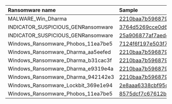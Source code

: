 | Ransomware name                     | Sample                                                                              |
|:------------------------------------|:------------------------------------------------------------------------------------|
| MALWARE_Win_Dharma                  | [2210baa7b596879b413965c17f9f33dbf698ac183b2b82329d397c73dee5fc3d.exe](bazaar-2023-10/2210baa7b596879b413965c17f9f33dbf698ac183b2b82329d397c73dee5fc3d.exe) |
| INDICATOR_SUSPICIOUS_GENRansomware  | [3764d5269cce0d687d2004f7ded8672abffe660a3140e046a8265ecb89053049.exe](bazaar-2023-10/3764d5269cce0d687d2004f7ded8672abffe660a3140e046a8265ecb89053049.exe) |
| INDICATOR_SUSPICIOUS_GENRansomware  | [25a906877af7aed44c21b4c947a34666c3480629a929a227b67b273245ee3708.exe](bazaar-2023-10/25a906877af7aed44c21b4c947a34666c3480629a929a227b67b273245ee3708.exe) |
| Windows_Ransomware_Phobos_11ea7be5  | [7124f6f197e503f77b3bbb136391b12d79a0e248e697506184aaf19b2df8eb7e.exe](bazaar-2023-10/7124f6f197e503f77b3bbb136391b12d79a0e248e697506184aaf19b2df8eb7e.exe) |
| Windows_Ransomware_Dharma_aa5eefed  | [2210baa7b596879b413965c17f9f33dbf698ac183b2b82329d397c73dee5fc3d.exe](bazaar-2023-10/2210baa7b596879b413965c17f9f33dbf698ac183b2b82329d397c73dee5fc3d.exe) |
| Windows_Ransomware_Dharma_b31cac3f  | [2210baa7b596879b413965c17f9f33dbf698ac183b2b82329d397c73dee5fc3d.exe](bazaar-2023-10/2210baa7b596879b413965c17f9f33dbf698ac183b2b82329d397c73dee5fc3d.exe) |
| Windows_Ransomware_Dharma_e9319e4a  | [2210baa7b596879b413965c17f9f33dbf698ac183b2b82329d397c73dee5fc3d.exe](bazaar-2023-10/2210baa7b596879b413965c17f9f33dbf698ac183b2b82329d397c73dee5fc3d.exe) |
| Windows_Ransomware_Dharma_942142e3  | [2210baa7b596879b413965c17f9f33dbf698ac183b2b82329d397c73dee5fc3d.exe](bazaar-2023-10/2210baa7b596879b413965c17f9f33dbf698ac183b2b82329d397c73dee5fc3d.exe) |
| Windows_Ransomware_Lockbit_369e1e94 | [2e8aaa6338cbf95d8d268559fb8afac64e1c0dfc9ded4bb2de63a9db634e354d.exe](bazaar-2023-10/2e8aaa6338cbf95d8d268559fb8afac64e1c0dfc9ded4bb2de63a9db634e354d.exe) |
| Windows_Ransomware_Phobos_11ea7be5  | [8575dcf7c67612b4d1fc1315bb19318f06bb5abdc6341890e251eb303e386db7.exe](bazaar-2023-10/8575dcf7c67612b4d1fc1315bb19318f06bb5abdc6341890e251eb303e386db7.exe) |